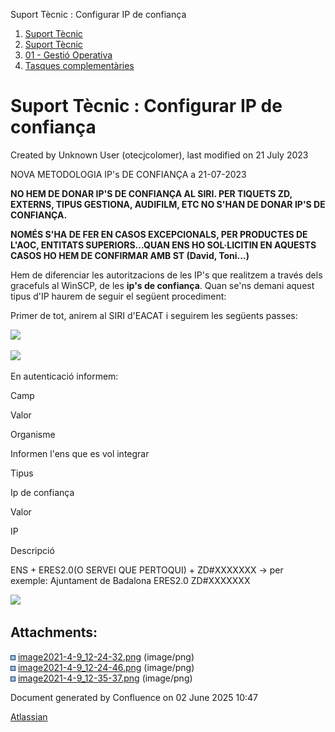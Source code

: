 Suport Tècnic : Configurar IP de confiança  

1.  [Suport Tècnic](index.html)
2.  [Suport Tècnic](13893782.html)
3.  [01 - Gestió Operativa](26313391.html)
4.  [Tasques complementàries](26313409.html)

Suport Tècnic : Configurar IP de confiança
==========================================

Created by Unknown User (otecjcolomer), last modified on 21 July 2023

NOVA METODOLOGIA IP's DE CONFIANÇA a 21-07-2023

  

**NO HEM DE DONAR IP'S DE CONFIANÇA AL SIRI. PER TIQUETS ZD, EXTERNS, TIPUS GESTIONA, AUDIFILM, ETC NO S'HAN DE DONAR IP'S DE CONFIANÇA.**

**NOMÉS S'HA DE FER EN CASOS EXCEPCIONALS, PER PRODUCTES DE L'AOC, ENTITATS SUPERIORS...QUAN ENS HO SOL·LICITIN EN AQUESTS CASOS HO HEM DE CONFIRMAR AMB ST (David, Toni...)**

  

Hem de diferenciar les autoritzacions de les IP's que realitzem a través dels gracefuls al WinSCP, de les **ip's de confiança**. Quan se'ns demani aquest tipus d'IP haurem de seguir el següent procediment:

Primer de tot, anirem al SIRI d'EACAT i seguirem les següents passes:

![](attachments/77824344/77824345.png)

![](attachments/77824344/77824346.png)

En autenticació informem:

Camp

Valor

Organisme

Informen l'ens que es vol integrar

Tipus

Ip de confiança

Valor

IP

Descripció

ENS + ERES2.0(O SERVEI QUE PERTOQUI) + ZD#XXXXXXX → per exemple: Ajuntament de Badalona ERES2.0 ZD#XXXXXXX

![](attachments/77824344/77824347.png)

Attachments:
------------

![](images/icons/bullet_blue.gif) [image2021-4-9\_12-24-32.png](attachments/77824344/77824345.png) (image/png)  
![](images/icons/bullet_blue.gif) [image2021-4-9\_12-24-46.png](attachments/77824344/77824346.png) (image/png)  
![](images/icons/bullet_blue.gif) [image2021-4-9\_12-35-37.png](attachments/77824344/77824347.png) (image/png)  

Document generated by Confluence on 02 June 2025 10:47

[Atlassian](http://www.atlassian.com/)